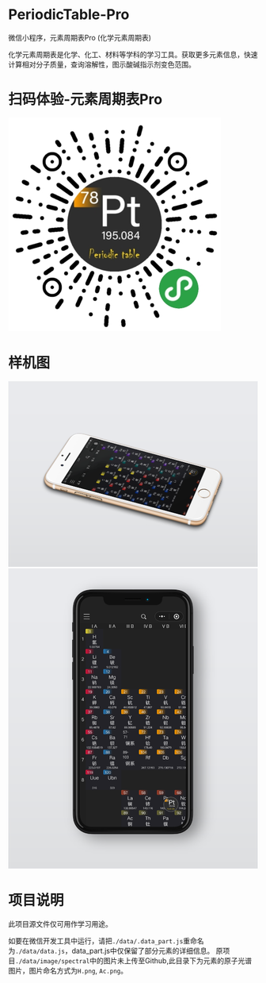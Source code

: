 # PeriodicTable-Pro
微信小程序，元素周期表Pro (化学元素周期表)
	
化学元素周期表是化学、化工、材料等学科的学习工具。获取更多元素信息，快速计算相对分子质量，查询溶解性，图示酸碱指示剂变色范围。

# 扫码体验-元素周期表Pro
![微信小程序-元素周期表Pro](./data/image/gh_56cdd91ee838_430.jpg)

# 样机图
![](./README/ipone6-PeriodicTable-Pro.png)
![](./README/iponeX-PeriodicTable-Pro.png)

# 项目说明
此项目源文件仅可用作学习用途。

如要在微信开发工具中运行，请把`./data/.data_part.js`重命名为`./data/data.js`，data_part.js中仅保留了部分元素的详细信息。
原项目`./data/image/spectral`中的图片未上传至Github,此目录下为元素的原子光谱图片，图片命名方式为`H.png`, `Ac.png`。
